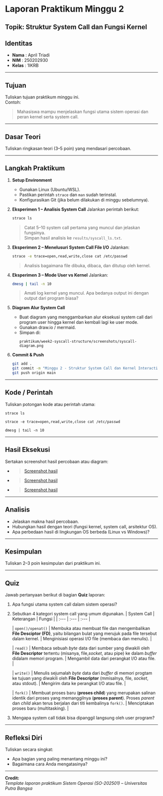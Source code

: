
# Laporan Praktikum Minggu 2
 Topik: Struktur System Call dan Fungsi Kernel
---

## Identitas
- **Nama**  : April Triadi
- **NIM**   : 250202930 
- **Kelas** : 1IKRB

---

## Tujuan
Tuliskan tujuan praktikum minggu ini.  
Contoh:  
> Mahasiswa mampu menjelaskan fungsi utama sistem operasi dan peran kernel serta system call.

---

## Dasar Teori
Tuliskan ringkasan teori (3–5 poin) yang mendasari percobaan.

---

## Langkah Praktikum
1. **Setup Environment**
   - Gunakan Linux (Ubuntu/WSL).
   - Pastikan perintah `strace` dan `man` sudah terinstal.
   - Konfigurasikan Git (jika belum dilakukan di minggu sebelumnya).

2. **Eksperimen 1 – Analisis System Call**
   Jalankan perintah berikut:
   ```bash
   strace ls
   ```
   > Catat 5–10 system call pertama yang muncul dan jelaskan fungsinya.  
   Simpan hasil analisis ke `results/syscall_ls.txt`.

3. **Eksperimen 2 – Menelusuri System Call File I/O**
   Jalankan:
   ```bash
   strace -e trace=open,read,write,close cat /etc/passwd
   ```
   > Analisis bagaimana file dibuka, dibaca, dan ditutup oleh kernel.

4. **Eksperimen 3 – Mode User vs Kernel**
   Jalankan:
   ```bash
   dmesg | tail -n 10
   ```
   > Amati log kernel yang muncul. Apa bedanya output ini dengan output dari program biasa?

5. **Diagram Alur System Call**
   - Buat diagram yang menggambarkan alur eksekusi system call dari program user hingga kernel dan kembali lagi ke user mode.
   - Gunakan draw.io / mermaid.
   - Simpan di:
     ```
     praktikum/week2-syscall-structure/screenshots/syscall-diagram.png
     ```

6. **Commit & Push**
   ```bash
   git add .
   git commit -m "Minggu 2 - Struktur System Call dan Kernel Interaction"
   git push origin main
   ```

---

## Kode / Perintah
Tuliskan potongan kode atau perintah utama:
```
strace ls
```

```
strace -e trace=open,read,write,close cat /etc/passwd
```

```
dmesg | tail -n 10
```

---

## Hasil Eksekusi
Sertakan screenshot hasil percobaan atau diagram:
- >[Screenshot hasil](screenshots/Week2.1.png)
- >[Screenshot hasil](screenshots/Week2.2.png)
- >[Screenshot hasil](screenshots/Week2.3.png)
---

## Analisis
- Jelaskan makna hasil percobaan.  
- Hubungkan hasil dengan teori (fungsi kernel, system call, arsitektur OS).  
- Apa perbedaan hasil di lingkungan OS berbeda (Linux vs Windows)?  

---

## Kesimpulan
Tuliskan 2–3 poin kesimpulan dari praktikum ini.

---

## Quiz
Jawab pertanyaan berikut di bagian **Quiz** laporan:
1. Apa fungsi utama system call dalam sistem operasi?  
2. Sebutkan 4 kategori system call yang umum digunakan.
   | System Call | Keterangan | Fungsi |
    | :--- | :--- | :--- |
   
    | `open()/openat()` | Membuka atau membuat file dan mengembalikan **File Desciptor (FD)**, yaitu bilangan bulat yang merujuk pada file tersebut dalam kernel. | Menginisiasi operasi I/O file (membaca dan menulis). |
   
    | `read()` | Membaca sebuah _byte_ data dari sumber yang diwakili oleh **File Descriptor** tertentu (misanya, file,_socket_, atau pipe) ke dalam _buffer_ didalam memori program. | Mengambil data dari perangkat I/O atau file. |
   
    | `write()` | Menulis sejumalah _byte_ data dari _buffer_ di memori progtam ke tujuan yang diwakili oleh **File Descriptor** (mmisalnya, file, _socket_, atau stdout). | Mengirim data ke perangkat I/O atau file. |
   
    | `fork()` | Membuat proses baru (**proses child**) yang merupakan salinan identik dari proses yang memanggilnya (**proses parent**). Proses _parent_ dan _child_ akan terus berjalan dari titi kembalinya ```fork()```. | Menciptakan proses baru (multitasking). |
   
4. Mengapa system call tidak bisa dipanggil langsung oleh user program?

---

## Refleksi Diri
Tuliskan secara singkat:
- Apa bagian yang paling menantang minggu ini?  
- Bagaimana cara Anda mengatasinya?  

---

**Credit:**  
_Template laporan praktikum Sistem Operasi (SO-202501) – Universitas Putra Bangsa_
